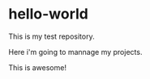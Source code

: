 # hello-world
This is my test repository.


Here i'm going to mannage my projects.

This is awesome! 
